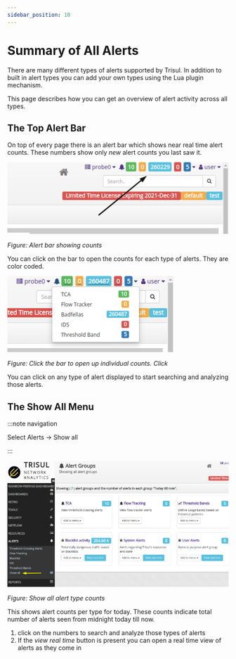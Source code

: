 ```yaml
---
sidebar_position: 10
---
```


# Summary of All Alerts

There are many different types of alerts supported by Trisul. In 
addition to built in alert types you can add your own types using the 
Lua plugin mechanism.

This page describes how you can get an overview of alert activity across all types.

## The Top Alert Bar

On top of every page there is an alert bar which shows near real time alert counts. These numbers show only *new* alert counts you last saw it.

![](image/alert-bar.png)

*Figure: Alert bar showing counts*

You can click on the bar to open the counts for each type of alerts. They are color coded.

![](image/alert-bar-open.png)

*Figure: Click the bar to open up individual counts. Click*

You can click on any type of alert displayed to start searching and analyzing those alerts.

## The Show All Menu

:::note navigation

Select Alerts → Show all

:::

![](image/showall-toplevel.png)

*Figure: Show all alert type counts*

This shows alert counts per type for today. These counts indicate total number of alerts seen from midnight today till now.

1. click on the numbers to search and analyze those types of alerts
2. If the *view real time* button is present you can open a real time view of alerts as they come in
